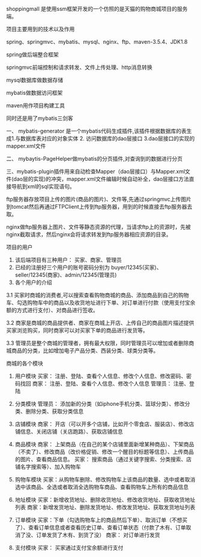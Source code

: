 shoppingmall 
是使用ssm框架开发的一个仿照的是天猫的购物商城项目的服务端。

项目主要用到的技术以及作用

spring、springmvc、mybatis、mysql、nginx、ftp、maven-3.5.4、JDK1.8

spring做后端整合框架

springmvc前端控制和请求转发、文件上传处理、http消息转换

mysql数据库做数据存储

mybatis做数据访问框架

maven用作项目构建工具

同时还是用了mybatis三剑客

一、 mybatis-generator 是一个mybatis代码生成插件,该插件根据数据库的表生成1.与数据库表对应的对象实体 2. 访问数据库的dao层接口 3.dao层接口的实现的mapper.xml文件

二、 mybaytis-PageHelper做mybatis的分页插件,对查询到的数据进行分页

三、mybatis-plugin插件用来自动检查Mapper（dao层接口）与Mapper.xml文件(dao层的实现)的冲突，mapper.xml文件编辑时候自动补全，dao层接口方法直接导航到xml的sql实现语句。

ftp服务器存放项目上传的图片(商品的图片)、文件等,先通过springmvc上传图片到tomcat然后再通过FTPClient上传到ftp服务器，用到的时候直接去ftp服务器去取。

nginx做ftp服务器上图片、文件等静态资源的代理，当请求ftp上的资源时，先被nginx截取请求，然后nginx会将请求转发到ftp服务器相应资源的目录。

项目的用户
1. 该后端项目有三种用户： 买家、商家、管理员
2. 已经的注册好三个用户的账号密码分别为  buyer/12345(买家)、seller/12345(商家)、admin/12345(管理员)
3. 各个用户的介绍 

3.1 买家时商城的消费者,可以搜索查看购物商城的商品、添加商品到自己的购物车、勾选购物车中的商品以及收货地址进行下单、对订单进行付款（使用支付宝余额的方式进行支付）、对商品进行签收。

3.2 商家是商城的商品提供者、商家在商城上开店、上传自己的商品图片描述提供买家浏览购买，同时商家可以对买家下单的商品进行发货等。

3.3 管理员是整个商城的管理者，拥有最大权限，同时管理员可以增加或者删除商城商品的分类，比如增加电子产品分类、西装分类、球类分类等。

商城的各个模块
1. 用户模块
   买家： 注册、登陆、查看个人信息、修改个人信息、修改密码、密码找回
   商家： 注册、登陆、查看个人信息、修改个人信息
   管理员： 注册、登陆
   
2. 分类模块
   管理员： 添加新的分类（如iphone手机分类、篮球分类）、修改分类、删除分类、获取分类信息

3. 店铺模块
   商家： 开店（可以开多个店铺，比如开个零食店、服装店）、修改店铺信息、关闭店铺（关店跑路）、获取店铺信息

4. 商品模块
   商家： 上架商品（在自己的某个店铺里面新增某种商品）、下架商品（不卖了）、修改商品（改价格促销、修改一个醒目的标题等信息）、上传商品的图片、查看商品信息。
   买家： 搜索商品（通过关键字搜索、分类搜索、店铺名字搜索等）、加入购物车
   
5. 购物车模块
   买家：从购物车删除、修改购物车上该商品的数量、选中或者取消选中该商品、全选或者取消全选购物车商品、查看购物车上所有的商品信息
   
6. 地址模块
   买家：新增收货地址、删除收货地址、修改收货地址、获取收货地址列表
   商家：新增发货地址、删除发货地址、修改发货地址、获取发货地址列表

7. 订单模块
   买家：下单（勾选购物车上的商品然后下单）、取消订单（不想买了）、查看订单信息或者查看历史订单、查看订单状态（付款了木有、订单取消了没、订单发货了木有、到货了没）
   商家： 对订单进行发货
   
8. 支付模块
   买家： 买家通过支付宝余额进行支付
 